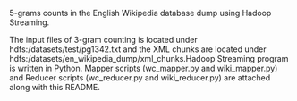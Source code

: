 5-grams counts in the English Wikipedia database dump using Hadoop Streaming.

The input files of 3-gram counting is located under hdfs:/datasets/test/pg1342.txt and the XML chunks are located under hdfs:/datasets/en_wikipedia_dump/xml_chunks.Hadoop Streaming program is written in Python. Mapper scripts (wc_mapper.py and wiki_mapper.py) and Reducer scripts (wc_reducer.py and wiki_reducer.py) are attached along with this README.

